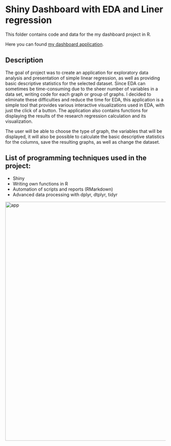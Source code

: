 # Shiny Dashboard with EDA and Liner regression

This folder contains code and data for the my dashboard project in R.

Here you can found [my dashboard application](https://daryamisiuliadashboard.shinyapps.io/Shinyapp/).

## Description

The goal of project was to create an application for exploratory data analysis and presentation of simple linear regression, as well as providing basic descriptive statistics for the selected dataset. Since EDA can sometimes be time-consuming due to the sheer number of variables in a data set, writing code for each graph or group of graphs. I decided to eliminate these difficulties and reduce the time for EDA, this application is a simple tool that provides various interactive visualizations used in EDA, with just the click of a button. The application also contains functions for displaying the results of the research regression calculation and its visualization.

The user will be able to choose the type of graph, the variables that will be displayed, it will also be possible to calculate the basic descriptive statistics for the columns, save the resulting graphs, as well as change the dataset.

## List of programming techniques used in the project:

* Shiny
* Writing own functions in R
* Automation of scripts and reports (RMarkdown)
* Advanced data processing with dplyr, dtplyr, tidyr


<img width="750" alt="app" src="https://user-images.githubusercontent.com/57906878/170704732-53150a16-7e0f-4a73-8423-9cb8a52bdda5.PNG">
